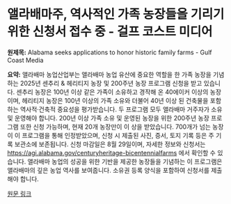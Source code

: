 # 앨라배마주, 역사적인 가족 농장들을 기리기 위한 신청서 접수 중 - 걸프 코스트 미디어

**원제목:** Alabama seeks applications to honor historic family farms - Gulf Coast Media

**요약:** 앨라배마 농업산업부는 앨라배마 농업 유산에 중요한 역할을 한 가족 농장을 기념하는 2025년 센추리 & 헤리티지 농장 및 200주년 농장 프로그램 신청을 받고 있습니다.  센추리 농장은 100년 이상 같은 가족이 소유하고 경작해 온 40에이커 이상의 농장이며, 헤리티지 농장은 100년 이상의 가족 소유와 더불어 40년 이상 된 건축물을 포함하는 역사적·건축적 중요성을 평가받습니다.  두 프로그램 모두 앨라배마 거주자가 소유 및 운영해야 합니다.  200년 이상 가족 소유 및 운영된 농장을 위한 200주년 농장 프로그램 또한 신청 가능하며, 현재 20개 농장만이 이 상을 받았습니다.  700개가 넘는 농장이 이 프로그램을 통해 인정받았으며, 신청 시 제출된 사진, 증서, 토지 기록 등은 주 기록 보관소에 보존됩니다.  신청 마감일은 8월 29일이며, 자세한 정보와 신청서는 https://agi.alabama.gov/centuryheritage-bicentennialfarms 에서 확인할 수 있습니다.  앨라배마 농업의 성공을 위한 기반을 제공한 농장들을 기념하는 이 프로그램은 앨라배마의 깊은 농업 역사를 보여줍니다.  소유권 등록 양식을 포함하여 신청서를 제출해야 합니다.

[원문 링크](https://gulfcoastmedia.com/stories/alabama-seeks-applications-to-honor-historic-family-farms,275737)
